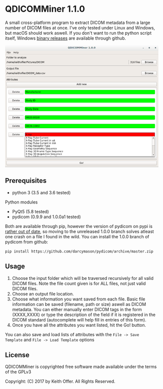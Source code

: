 QDICOMMiner 1.1.0
=================

A small cross-platform program to extract DICOM metadata from a large number of DICOM files at once. I've only tested under Linux and Windows, but macOS should work aswell. If you don't want to run the python script itself, Windows [binary releases](https://github.com/keithoffer/QDICOMMiner/releases) are available through github.

![Screenshot showing_program](Screenshots/main_screenshot.png?raw=true)

Prerequisites
-------------
- python 3 (3.5 and 3.6 tested)

Python modules

- PyQt5 (5.8 tested)
- pydicom (0.9.9 and 1.0.0a1 tested)

Both are available through pip, however the version of pydicom on pypi is [rather out of date](https://github.com/darcymason/pydicom/issues/240), so moving to the unreleased 1.0.0 branch solves atleast one crash on a file I found in the wild. You can install the 1.0.0 branch of pydicom from github: 
```
pip install https://github.com/darcymason/pydicom/archive/master.zip 
```
Usage
-----

1) Choose the input folder which will be traversed recursively for all valid DICOM files. Note the file count given is for ALL files, not just valid DICOM files.
2) Choose an output file location.
3) Choose what information you want saved from each file. Basic file information can be saved (filename, path or size) aswell as DICOM metadata. You can either manually enter DICOM tags in the form (XXXX,XXXX) or type the description of the field if it is registered in the DICOM standard (autocomplete will help fill in entries of this form).  
4) Once you have all the attributes you want listed, hit the Go! button.

You can also save and load lists of attributes with the `File -> Save Template` and `File -> Load Template` options

License
-------

QDICOMMiner is copyrighted free software made available under the terms of the GPLv3

Copyright: (C) 2017 by Keith Offer. All Rights Reserved.